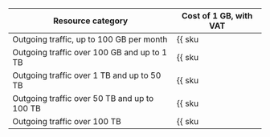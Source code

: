 | Resource category | Cost of 1 GB, with VAT |
| --- | --- |
| Outgoing traffic, up to 100 GB per month | {{ sku|KZT|storage.api.network.inet.egress|string }} |
| Outgoing traffic over 100 GB and up to 1 TB | {{ sku|KZT|storage.api.network.inet.egress|pricingRate.100|string }} |
| Outgoing traffic over 1 TB and up to 50 TB | {{ sku|KZT|storage.api.network.inet.egress|pricingRate.1024|string }} |
| Outgoing traffic over 50 TB and up to 100 TB | {{ sku|KZT|storage.api.network.inet.egress|pricingRate.51200|string }} |
| Outgoing traffic over 100 TB | {{ sku|KZT|storage.api.network.inet.egress|pricingRate.102400|string }} |